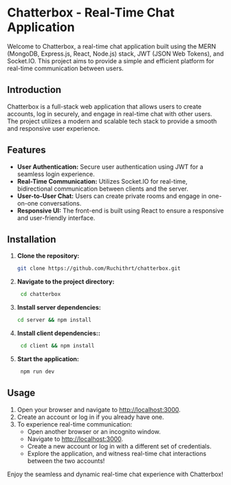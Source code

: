 # Chatterbox - Real-Time Chat Application

Welcome to Chatterbox, a real-time chat application built using the MERN (MongoDB, Express.js, React, Node.js) stack, JWT (JSON Web Tokens), and Socket.IO. This project aims to provide a simple and efficient platform for real-time communication between users.


## Introduction

Chatterbox is a full-stack web application that allows users to create accounts, log in securely, and engage in real-time chat with other users. The project utilizes a modern and scalable tech stack to provide a smooth and responsive user experience.

## Features

- **User Authentication:** Secure user authentication using JWT for a seamless login experience.
- **Real-Time Communication:** Utilizes Socket.IO for real-time, bidirectional communication between clients and the server.
- **User-to-User Chat:** Users can create private rooms and engage in one-on-one conversations.
- **Responsive UI:** The front-end is built using React to ensure a responsive and user-friendly interface.

## Installation

1. **Clone the repository:**
   ```bash
   git clone https://github.com/Ruchithrt/chatterbox.git

2. **Navigate to the project directory:**
   ```bash
    cd chatterbox
   
3.  **Install server dependencies:** 
    ```bash
    cd server && npm install
    
4. **Install client dependencies::**
   ```bash
    cd client && npm install

5. **Start the application:**
   ```bash
    npm run dev

## Usage

1. Open your browser and navigate to [http://localhost:3000](http://localhost:3000).
2. Create an account or log in if you already have one.
3. To experience real-time communication:
   - Open another browser or an incognito window.
   - Navigate to [http://localhost:3000](http://localhost:3000).
   - Create a new account or log in with a different set of credentials.
   - Explore the application, and witness real-time chat interactions between the two accounts!

Enjoy the seamless and dynamic real-time chat experience with Chatterbox!

